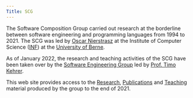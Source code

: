 ```yaml
---
Title: SCG
---
```


The Software Composition Group carried out research at the borderline between software engineering and programming languages from 1994 to 2021.
The SCG was led by [Oscar Nierstrasz](%base_url%/staff/oscar) at the Institute of Computer Science ([INF](http://www.inf.unibe.ch/index_eng.html)) at the [University of Berne](http://www.unibe.ch/).

As of January 2022, the research and teaching activities of the SCG have been taken over by the [Software Engineering Group](https://seg.inf.unibe.ch) led by [Prof. Timo Kehrer](https://seg.inf.unibe.ch/people/timo/).

This web site provides access to the [Research](%base_url%/research), [Publications](%base_url%/publications) and [Teaching](%base_url%/teaching) material produced by the group to the end of 2021.
